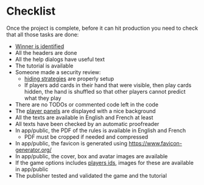 # Checklist

Once the project is complete, before it can hit production you need to check that all those tasks are done:

- [Winner is identified](step-by-step-example/end-of-the-game.mdidentify-the-winner)
- All the headers are done
- All the help dialogs have useful text
- The tutorial is available
- Someone made a security review:
  - [hiding strategies](step-by-step-example/hide-the-cards.md) are properly setup
  - If players add cards in their hand that were visible, then play cards hidden, the hand is shuffled so that other players cannot predict what they play
- There are no TODOs or commented code left in the code
- The [player panels](step-by-step-example/organize-the-table.md?id=player-panels) are displayed with a nice background
- All the texts are available in English and French at least
- All texts have been checked by an automatic proofreader
- In app/public, the PDF of the rules is available in English and French
  - PDF must be cropped if needed and compressed
- In app/public, the favicon is generated using https://www.favicon-generator.org/
- In app/public, the cover, box and avatar images are available
- If the game options includes [players ids](features/game-options.md?id=players-identifiers), images for these are available in app/public
- The publisher tested and validated the game and the tutorial